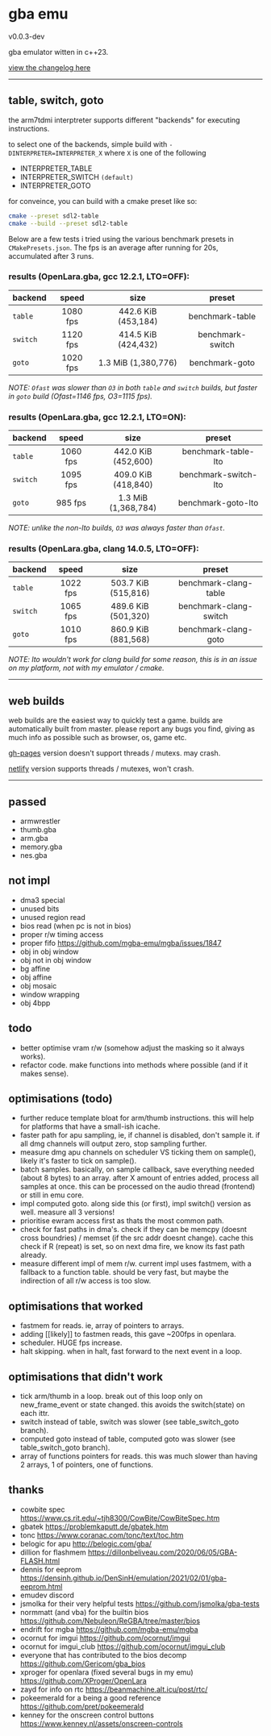 # gba emu

v0.0.3-dev

gba emulator witten in c++23.

[view the changelog here](CHANGELOG.md)

---

## table, switch, goto

the arm7tdmi interptreter supports different "backends" for executing instructions.

to select one of the backends, simple build with `-DINTERPRETER=INTERPRETER_X` where `X` is one of the following

- INTERPRETER_TABLE
- INTERPRETER_SWITCH `(default)`
- INTERPRETER_GOTO

for conveince, you can build with a cmake preset like so:

```sh
cmake --preset sdl2-table
cmake --build --preset sdl2-table
```

Below are a few tests i tried using the various benchmark presets in `CMakePresets.json`. The fps is an average after running for 20s, accumulated after 3 runs.

### results (OpenLara.gba, gcc 12.2.1, LTO=OFF):

| backend | speed | size | preset |
|---|:---:|:---:|:---:|
| `table` | 1080 fps | 442.6 KiB (453,184) | benchmark-table |
| `switch` | 1120 fps | 414.5 KiB (424,432) | benchmark-switch |
| `goto` | 1020 fps | 1.3 MiB (1,380,776) | benchmark-goto |

*NOTE: `Ofast` was slower than `O3` in both `table` and `switch` builds, but faster in `goto` build (Ofast=1146 fps, O3=1115 fps).*

### results (OpenLara.gba, gcc 12.2.1, LTO=ON):

| backend | speed | size | preset |
|---|:---:|:---:|:---:|
| `table` | 1060 fps | 442.0 KiB (452,600) | benchmark-table-lto |
| `switch` | 1095 fps | 409.0 KiB (418,840) | benchmark-switch-lto |
| `goto` | 985 fps | 1.3 MiB (1,368,784) | benchmark-goto-lto |

*NOTE: unlike the non-lto builds, `O3` was always faster than `Ofast`.*

### results (OpenLara.gba, clang 14.0.5, LTO=OFF):

| backend | speed | size | preset |
|---|:---:|:---:|:---:|
| `table` | 1022 fps | 503.7 KiB (515,816) | benchmark-clang-table |
| `switch` | 1065 fps | 489.6 KiB (501,320) | benchmark-clang-switch |
| `goto` | 1010 fps | 860.9 KiB (881,568) | benchmark-clang-goto |

*NOTE: lto wouldn't work for clang build for some reason, this is in an issue on my platform, not with my emulator / cmake.*

---

## web builds

web builds are the easiest way to quickly test a game. builds are automatically built from master. please report any bugs you find, giving as much info as possible such as browser, os, game etc.

[gh-pages](https://itotaljustice.github.io/notorious_beeg) version doesn't support threads / mutexs. may crash.

[netlify](https://notorious-beeg.netlify.app) version supports threads / mutexes, won't crash.

---

## passed
- armwrestler
- thumb.gba
- arm.gba
- memory.gba
- nes.gba

## not impl
- dma3 special
- unused bits
- unused region read
- bios read (when pc is not in bios)
- proper r/w timing access
- proper fifo <https://github.com/mgba-emu/mgba/issues/1847>
- obj in obj window
- obj not in obj window
- bg affine
- obj affine
- obj mosaic
- window wrapping
- obj 4bpp

## todo
- better optimise vram r/w (somehow adjust the masking so it always works).
- refactor code. make functions into methods where possible (and if it makes sense).

## optimisations (todo)
- further reduce template bloat for arm/thumb instructions. this will help for platforms that have a small-ish icache.
- faster path for apu sampling, ie, if channel is disabled, don't sample it. if all dmg channels will output zero, stop sampling further.
- measure dmg apu channels on scheduler VS ticking them on sample(), likely it's faster to tick on sample().
- batch samples. basically, on sample callback, save everything needed (about 8 bytes) to an array. after X amount of entries added, process all samples at once. this can be processed on the audio thread (frontend) or still in emu core.
- impl computed goto. along side this (or first), impl switch() version as well. measure all 3 versions!
- prioritise ewram access first as thats the most common path.
- check for fast paths in dma's. check if they can be memcpy (doesnt cross boundries) / memset (if the src addr doesnt change). cache this check if R (repeat) is set, so on next dma fire, we know its fast path already.
- measure different impl of mem r/w. current impl uses fastmem, with a fallback to a function table. should be very fast, but maybe the indirection of all r/w access is too slow.

## optimisations that worked
- fastmem for reads. ie, array of pointers to arrays.
- adding [[likely]] to fastmen reads, this gave ~200fps in openlara.
- scheduler. HUGE fps increase.
- halt skipping. when in halt, fast forward to the next event in a loop.

## optimisations that didn't work
- tick arm/thumb in a loop. break out of this loop only on new_frame_event or state changed. this avoids the switch(state) on each ittr.
- switch instead of table, switch was slower (see table_switch_goto branch).
- computed goto instead of table, computed goto was slower (see table_switch_goto branch).
- array of functions pointers for reads. this was much slower than having 2 arrays, 1 of pointers, one of functions.

## thanks
- cowbite spec <https://www.cs.rit.edu/~tjh8300/CowBite/CowBiteSpec.htm>
- gbatek <https://problemkaputt.de/gbatek.htm>
- tonc <https://www.coranac.com/tonc/text/toc.htm>
- belogic for apu <http://belogic.com/gba/>
- dillion for flashmem <https://dillonbeliveau.com/2020/06/05/GBA-FLASH.html>
- dennis for eeprom <https://densinh.github.io/DenSinH/emulation/2021/02/01/gba-eeprom.html>
- emudev discord
- jsmolka for their very helpful tests <https://github.com/jsmolka/gba-tests>
- normmatt (and vba) for the builtin bios <https://github.com/Nebuleon/ReGBA/tree/master/bios>
- endrift for mgba <https://github.com/mgba-emu/mgba>
- ocornut for imgui <https://github.com/ocornut/imgui>
- ocornut for imgui_club <https://github.com/ocornut/imgui_club>
- everyone that has contributed to the bios decomp <https://github.com/Gericom/gba_bios>
- xproger for openlara (fixed several bugs in my emu) <https://github.com/XProger/OpenLara>
- zayd for info on rtc <https://beanmachine.alt.icu/post/rtc/>
- pokeemerald for a being a good reference <https://github.com/pret/pokeemerald>
- kenney for the onscreen control buttons <https://www.kenney.nl/assets/onscreen-controls>
